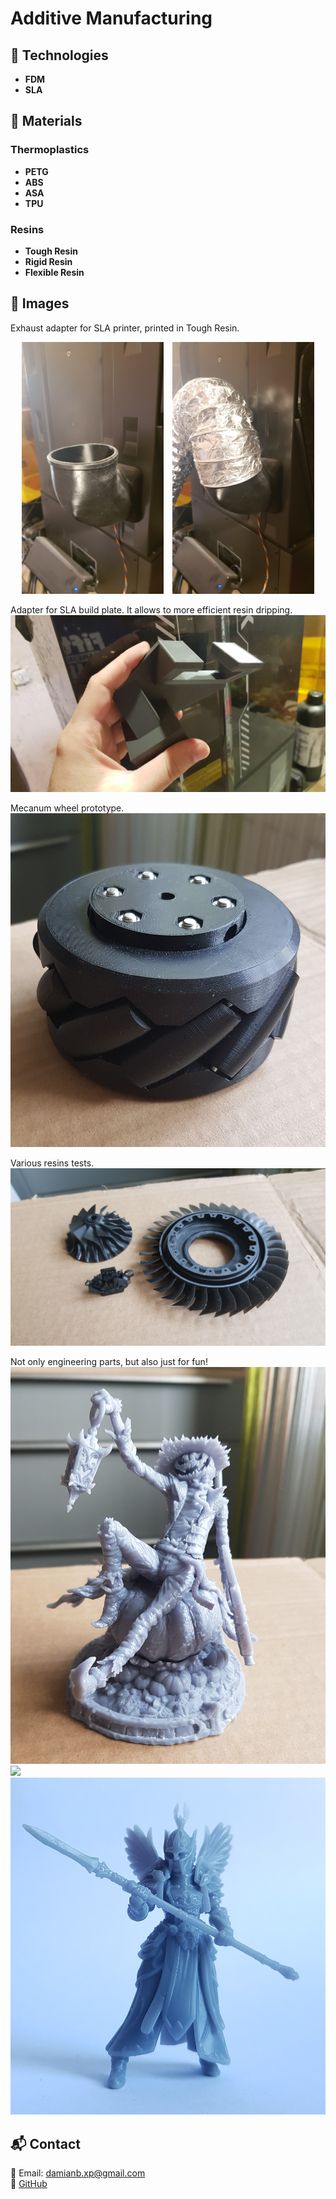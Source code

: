 # Additive Manufacturing

## 📌 Technologies
- **FDM**
- **SLA**

## 📌 Materials
### Thermoplastics
- **PETG**
- **ABS**
- **ASA**
- **TPU**
### Resins
- **Tough Resin**
- **Rigid Resin**
- **Flexible Resin**

## 📸 Images
Exhaust adapter for SLA printer, printed in Tough Resin.
<p align="center">
    <img src="img/img1.jpg" alt="Image 1" width="45%" style="display:inline-block; margin-right:10px;"/>
    <img src="img/img2.jpg" alt="Image 2" width="45%" style="display:inline-block;"/>
</p>

Adapter for SLA build plate. It allows to more efficient resin dripping.
![](img/img3.jpg)

Mecanum wheel prototype.
![](img/img4.jpg)

Various resins tests.
![](img/img5.jpg)

Not only engineering parts, but also just for fun!
![](img/img6.jpg)
![](img/1.gif)
![](img/img9.jpg)

## 📬 Contact
📧 Email: damianb.xp@gmail.com  
🐙 [GitHub](https://github.com/damianbxp)  
